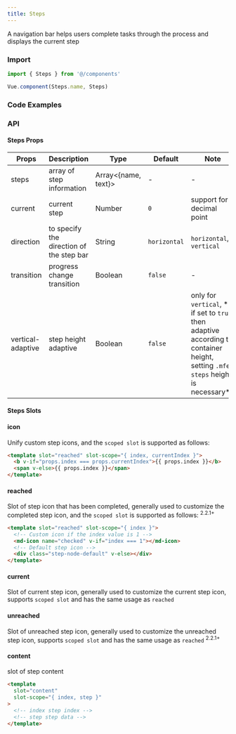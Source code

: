 ```yaml
---
title: Steps
---
```


A navigation bar helps users complete tasks through the process and displays the current step

### Import

```javascript
import { Steps } from '@/components'

Vue.component(Steps.name, Steps)
```

### Code Examples
<!-- DEMO -->

### API

#### Steps Props
|Props | Description | Type | Default | Note|
|----|-----|------|------|------|
|steps|array of step information|Array<{name, text}>|-|-|
|current|current step|Number|`0`|support for decimal point|
|direction| to specify the direction of the step bar|String|`horizontal`|`horizontal`, `vertical`|
|transition|progress change transition|Boolean|`false`|-|
|vertical-adaptive|step height adaptive|Boolean|`false`|only for `vertical`, ** if set to `true` then adaptive according to container height, setting `.mfe-steps` height is necessary**|

#### Steps Slots

#### icon

Unify custom step icons, and the `scoped slot` is supported as follows:

```html
<template slot="reached" slot-scope="{ index, currentIndex }">
  <b v-if="props.index === props.currentIndex">{{ props.index }}</b>
  <span v-else>{{ props.index }}</span>
</template>
```

#### reached

Slot of step icon that has been completed,  generally used to customize the completed step icon, and the `scoped slot` is supported as follows: <sup class="version-after">2.2.1+</sup>

```html
<template slot="reached" slot-scope="{ index }">
  <!-- Custom icon if the index value is 1 -->
  <md-icon name="checked" v-if="index === 1"></md-icon>
  <!-- Default step icon -->
  <div class="step-node-default" v-else></div>
</template>
```

#### current

Slot of current step icon, generally used to customize the current step icon, supports `scoped slot` and has the same usage as `reached`

#### unreached

Slot of unreached step icon, generally used to customize the unreached step icon, supports `scoped slot` and has the same usage as `reached` <sup class="version-after">2.2.1+</sup>

#### content

slot of step content

```html
<template
  slot="content"
  slot-scope="{ index, step }"
>
  <!-- index step index -->
  <!-- step step data -->
</template>
```